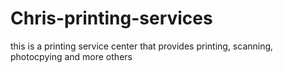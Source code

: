 # Chris-printing-services 
 this is a printing service center that provides printing, scanning, photocpying and more others
